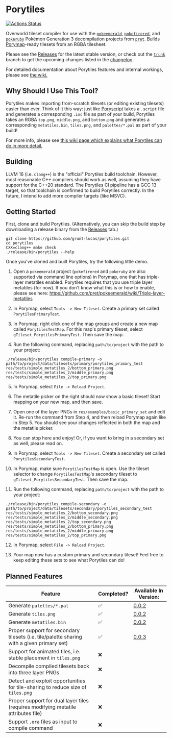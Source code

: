 # Porytiles

[![Actions Status](https://github.com/grunt-lucas/porytiles/workflows/Build%20Porytiles/badge.svg)](https://github.com/grunt-lucas/porytiles/actions)

Overworld tileset compiler for use with the [`pokeemerald`](https://github.com/pret/pokeemerald),
[`pokefirered`](https://github.com/pret/pokefirered), and [`pokeruby`](https://github.com/pret/pokeruby) Pokémon
Generation 3 decompilation projects from [`pret`](https://github.com/pret). Builds
[Porymap](https://github.com/huderlem/porymap)-ready tilesets from an RGBA tilesheet.

Please see the [Releases](https://github.com/grunt-lucas/porytiles/releases) for the latest stable version, or check out
the [`trunk`](https://github.com/grunt-lucas/porytiles/tree/trunk) branch to get the upcoming changes listed in the
[changelog](https://github.com/grunt-lucas/porytiles/blob/trunk/CHANGELOG.md).

For detailed documentation about Porytiles features and internal workings, please see
[the wiki.](https://github.com/grunt-lucas/porytiles/wiki/Porytiles-Homepage)

## Why Should I Use This Tool?

Porytiles makes importing from-scratch tilesets (or editing existing tilesets) easier than ever. Think of it this way:
just like [Poryscript](https://github.com/huderlem/poryscript) takes a `.script` file and generates a corresponding `.inc`
file as part of your build, Porytiles takes an RGBA `top.png`, `middle.png`, and `bottom.png` and generates a corresponding
`metatiles.bin`, `tiles.png`, and `palettes/*.pal` as part of your build!

For more info, please see
[this wiki page which explains what Porytiles can do in more detail.](https://github.com/grunt-lucas/porytiles/wiki/Why-Should-I-Use-This-Tool%3F)

## Building

LLVM 16 (i.e. `clang++`) is the "official" Porytiles build toolchain. However, most reasonable C++ compilers should
work as well, assuming they have support for the C++20 standard. The Porytiles CI pipeline has a GCC 13 target, so that
toolchain is confirmed to build Porytiles correctly. In the future, I intend to add more compiler targets (like MSVC).

## Getting Started

First, clone and build Porytiles. (Alternatively, you can skip the build step by downloading a release binary from the
[Releases](https://github.com/grunt-lucas/porytiles/releases) tab.)

```
git clone https://github.com/grunt-lucas/porytiles.git
cd porytiles
CXX=clang++ make check
./release/bin/porytiles --help
```

Once you've cloned and built Porytiles, try the following little demo.

1. Open a `pokeemerald` project (`pokefirered` and `pokeruby` are also supported via command line options) in Porymap,
   one that has triple-layer metatiles enabled. Porytiles requires that you use triple layer metatiles (for now). If you
   don't know what this is or how to enable, please see here:
   https://github.com/pret/pokeemerald/wiki/Triple-layer-metatiles

2. In Porymap, select `Tools -> New Tileset`. Create a primary set called `PorytilesPrimaryTest`.

3. In Porymap, right click one of the map groups and create a new map called `PorytilesTestMap`. For this map's primary
   tileset, select `gTileset_PorytilesPrimaryTest`. Then save the map.

4. Run the following command, replacing `path/to/project` with the path to your project:

```
./release/bin/porytiles compile-primary -o path/to/project/data/tilesets/primary/porytiles_primary_test res/tests/simple_metatiles_2/bottom_primary.png res/tests/simple_metatiles_2/middle_primary.png res/tests/simple_metatiles_2/top_primary.png
```

5. In Porymap, select `File -> Reload Project`.

6. The metatile picker on the right should now show a basic tileset! Start mapping on your new map, and then save.

7. Open one of the layer PNGs in `res/examples/basic_primary_set` and edit it. Re-run the command from Step 4, and then
   reload Porymap again like in Step 5. You should see your changes reflected in both the map and the metatile picker.

8. You can stop here and enjoy! Or, if you want to bring in a secondary set as well, please read on.

9. In Porymap, select `Tools -> New Tileset`. Create a secondary set called `PorytilesSecondaryTest`.

10. In Porymap, make sure `PorytilesTestMap` is open. Use the tileset selector to change `PorytilesTestMap`'s secondary
    tileset to `gTileset_PorytilesSecondaryTest`. Then save the map.

11. Run the following command, replacing `path/to/project` with the path to your project:

```
./release/bin/porytiles compile-secondary -o path/to/project/data/tilesets/secondary/porytiles_secondary_test res/tests/simple_metatiles_2/bottom_secondary.png res/tests/simple_metatiles_2/middle_secondary.png res/tests/simple_metatiles_2/top_secondary.png res/tests/simple_metatiles_2/bottom_primary.png res/tests/simple_metatiles_2/middle_primary.png res/tests/simple_metatiles_2/top_primary.png
```

12. In Porymap, select `File -> Reload Project`.

13. Your map now has a custom primary and secondary tileset! Feel free to keep editing these sets to see what Porytiles
    can do!

## Planned Features

|  Feature  |  Completed?  |  Available In Version:  |
|-----------|--------------|---------|
| Generate `palettes/*.pal`   | ✅ | [0.0.2](https://github.com/grunt-lucas/porytiles/releases/tag/0.0.2) |
| Generate `tiles.png`        | ✅ | [0.0.2](https://github.com/grunt-lucas/porytiles/releases/tag/0.0.2) |
| Generate `metatiles.bin`    | ✅ | [0.0.2](https://github.com/grunt-lucas/porytiles/releases/tag/0.0.2) |
| Proper support for secondary tilesets (i.e. tile/palette sharing with a given primary set)    | ✅ | [0.0.3](https://github.com/grunt-lucas/porytiles/releases/tag/0.0.3) |
| Support for animated tiles, i.e. stable placement in `tiles.png`   | ❌ |  |
| Decompile compiled tilesets back into three layer PNGs   | ❌ |  |
| Detect and exploit opportunities for tile-sharing to reduce size of `tiles.png`   | ❌ |  |
| Proper support for dual layer tiles (requires modifying metatile attributes file)    | ❌ |  |
| Support `.ora` files as input to compile command   | ❌ |  |
